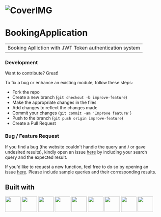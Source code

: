 # ![CoverIMG](https://github.com/Aniketsudke/BookingApplication/assets/97212869/176af5bb-3d27-4258-9409-677a36785a91)

# BookingApplication
<table>
<tr>
<td>
  Booking Aplliction with JWT Token authentication system
</td>
</tr>
</table>



### Development
Want to contribute? Great!

To fix a bug or enhance an existing module, follow these steps:

- Fork the repo
- Create a new branch (`git checkout -b improve-feature`)
- Make the appropriate changes in the files
- Add changes to reflect the changes made
- Commit your changes (`git commit -am 'Improve feature'`)
- Push to the branch (`git push origin improve-feature`)
- Create a Pull Request 

### Bug / Feature Request

If you find a bug (the website couldn't handle the query and / or gave undesired results), kindly open an issue [here](https://github.com/aniketsudke/BookApplication/issues/new) by including your search query and the expected result.

If you'd like to request a new function, feel free to do so by opening an issue [here](https://github.com/aniketsudke/BookApplication/issues/new). Please include sample queries and their corresponding results.


## Built with 

<p float="left">
  <img height="50" src="https://user-images.githubusercontent.com/25181517/117447155-6a868a00-af3d-11eb-9cfe-245df15c9f3f.png"> 
  <img height="50" src="https://user-images.githubusercontent.com/25181517/183897015-94a058a6-b86e-4e42-a37f-bf92061753e5.png">
   <img height="50" src="https://user-images.githubusercontent.com/25181517/183568594-85e280a7-0d7e-4d1a-9028-c8c2209e073c.png">
  <img height="50" src="https://user-images.githubusercontent.com/25181517/183859966-a3462d8d-1bc7-4880-b353-e2cbed900ed6.png">
  <img height="50" src="https://user-images.githubusercontent.com/25181517/182884177-d48a8579-2cd0-447a-b9a6-ffc7cb02560e.png">
  <img height="50" src="https://user-images.githubusercontent.com/25181517/202896760-337261ed-ee92-4979-84c4-d4b829c7355d.png">
<img height="50" src="https://user-images.githubusercontent.com/25181517/192109061-e138ca71-337c-4019-8d42-4792fdaa7128.png">
  <img height="50" src="https://user-images.githubusercontent.com/25181517/121401671-49102800-c959-11eb-9f6f-74d49a5e1774.png">
<img height="50" src="https://user-images.githubusercontent.com/25181517/192108374-8da61ba1-99ec-41d7-80b8-fb2f7c0a4948.png"> 
</p>





